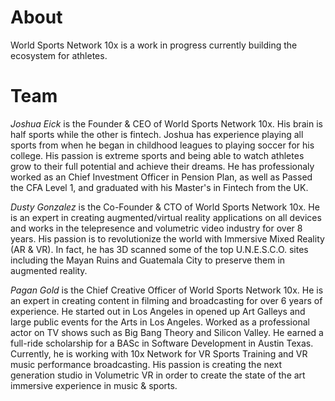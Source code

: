 # About

World Sports Network 10x is a work in progress currently building the ecosystem for athletes.

# Team
*Joshua Eick* is the Founder & CEO of World Sports Network 10x. His brain is half sports while the other is fintech. Joshua has experience playing all sports from when he began in childhood leagues to playing soccer for his college. His passion is extreme sports and being able to watch athletes grow to their full potential and achieve their dreams. He has professionaly worked as an Chief Investment Officer in Pension Plan, as well as Passed the CFA Level 1, and graduated with his Master's in Fintech from the UK. 

*Dusty Gonzalez* is the Co-Founder & CTO of World Sports Network 10x. He is an expert in creating augmented/virtual reality applications on all devices and works in the telepresence and volumetric video industry for over 8 years. His passion is to revolutionize the world with Immersive Mixed Reality (AR & VR). In fact, he has 3D scanned some of the top U.N.E.S.C.O. sites including the Mayan Ruins and Guatemala City to preserve them in augmented reality.

*Pagan Gold* is the Chief Creative Officer of World Sports Network 10x. He is an expert in creating content in filming and broadcasting for over 6 years of experience. He started out in Los Angeles in opened up Art Galleys and large public events for the Arts in Los Angeles. Worked as a professional actor on TV shows such as Big Bang Theory and Silicon Valley. He earned a full-ride scholarship for a BASc in Software Development in Austin Texas. Currently, he is working with 10x Network for VR Sports Training and VR music performance broadcasting. His passion is creating the next generation studio in Volumetric VR in order to create the state of the art immersive experience in music & sports.

